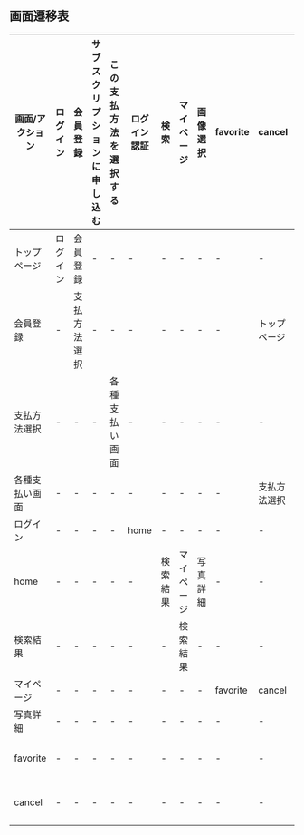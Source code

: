 
## 画面遷移表


|画面/アクション|ログイン|会員登録|サブスクリプションに申し込む|この支払方法を選択する|ログイン認証|検索|マイページ|画像選択|favorite|cancel|前のページに戻る|
|---|---|---|---|---|---|---|---|---|---|---|---|
|トップページ|ログイン|会員登録|-|-|-|-|-|-|-|-|-|
|会員登録|-|支払方法選択|-|-|-|-|-|-|-|トップページ|
|支払方法選択|-|-|-|各種支払い画面|-|-|-|-|-|-|
|各種支払い画面|-|-|-|-|-|-|-|-|-|支払方法選択|
|ログイン|-|-|-|-|home|-|-|-|-|-|
|home|-|-|-|-|-|検索結果|マイページ|写真詳細|-|-|-|
|検索結果|-|-|-|-|-|-|検索結果|-|-|-|home|
|マイページ|-|-|-|-|-|-|-|-|favorite|cancel|home|
|写真詳細|-|-|-|-|-|-|-|-|-|-|home|
|favorite|-|-|-|-|-|-|-|-|-|-|マイページ|
|cancel|-|-|-|-|-|-|-|-|-|-|マイページ|

